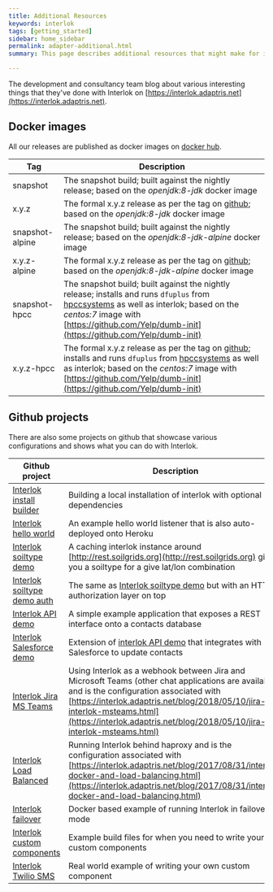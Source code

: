 ```yaml
---
title: Additional Resources
keywords: interlok
tags: [getting_started]
sidebar: home_sidebar
permalink: adapter-additional.html
summary: This page describes additional resources that might make for interesting reading.

---
```


The development and consultancy team blog about various interesting things that they've done with Interlok on [https://interlok.adaptris.net](https://interlok.adaptris.net).

## Docker images

All our releases are published as docker images on [docker hub][].

| Tag | Description
|----|----|
|snapshot| The snapshot build; built against the nightly release; based on the _openjdk:8-jdk_ docker image
|x.y.z | The formal x.y.z release as per the tag on [github][]; based on the _openjdk:8-jdk_ docker image
|snapshot-alpine| The snapshot build; built against the nightly release; based on the _openjdk:8-jdk-alpine_ docker image
|x.y.z-alpine | The formal x.y.z release as per the tag on [github][]; based on the _openjdk:8-jdk-alpine_ docker image
|snapshot-hpcc| The snapshot build; built against the nightly release; installs and runs `dfuplus` from [hpccsystems][] as well as interlok; based on the _centos:7_ image with [https://github.com/Yelp/dumb-init](https://github.com/Yelp/dumb-init)
|x.y.z-hpcc| The formal x.y.z release as per the tag on [github][]; installs and runs `dfuplus` from [hpccsystems][] as well as interlok; based on the _centos:7_ image with [https://github.com/Yelp/dumb-init](https://github.com/Yelp/dumb-init)

## Github projects

There are also some projects on github that showcase various configurations and shows what you can do with Interlok.

| Github project | Description
|----|----|
| [Interlok install builder][] | Building a local installation of interlok with optional dependencies |
| [Interlok hello world][] | An example hello world listener that is also auto-deployed onto Heroku |
| [Interlok soiltype demo][] | A caching interlok instance around [http://rest.soilgrids.org](http://rest.soilgrids.org) giving you a soiltype for a give lat/lon combination |
| [Interlok soiltype demo auth][] | The same as [Interlok soiltype demo][] but with an HTTP authorization layer on top |
| [Interlok API demo][] | A simple example application that exposes a REST interface onto a contacts database |
| [Interlok Salesforce demo][] | Extension of [interlok API demo][]  that integrates with Salesforce to update contacts |
| [Interlok Jira MS Teams][] | Using Interlok as a webhook between Jira and Microsoft Teams (other chat applications are available) and is the configuration associated with [https://interlok.adaptris.net/blog/2018/05/10/jira-interlok-msteams.html](https://interlok.adaptris.net/blog/2018/05/10/jira-interlok-msteams.html)
| [Interlok Load Balanced][] | Running Interlok behind haproxy and is the configuration associated with [https://interlok.adaptris.net/blog/2017/08/31/interlok-docker-and-load-balancing.html](https://interlok.adaptris.net/blog/2017/08/31/interlok-docker-and-load-balancing.html)
| [Interlok failover][] | Docker based example of running Interlok in failover mode |
| [Interlok custom components][] | Example build files for when you need to write your own custom components |
| [Interlok Twilio SMS][] | Real world example of writing your own custom component |


[docker hub]: https://hub.docker.com/r/adaptris/interlok/
[github]: https://github.com/adaptris/interlok/tags
[hpccsystems]: https://hpccsystems.com/
[Interlok hello world]: https://github.com/adaptris-labs/interlok-hello-world
[Interlok soiltype demo]: https://github.com/adaptris-labs/interlok-soiltype-demo
[Interlok API demo]: https://github.com/adaptris-labs/interlok-api-demo
[Interlok Salesforce demo]: https://github.com/adaptris-labs/interlok-salesforce-demo
[Interlok soiltype demo auth]: https://github.com/adaptris-labs/interlok-soiltype-demo-auth
[Interlok Jira MS Teams]: https://github.com/adaptris-labs/interlok-jira-msteams
[Interlok Load Balanced]: https://github.com/adaptris-labs/interlok-load-balanced
[Interlok failover]: https://github.com/adaptris-labs/interlok-failover
[Interlok Twilio SMS]: https://github.com/adaptris-labs/interlok-twilio-sms
[Interlok install builder]: https://github.com/adaptris-labs/interlok-install-builder
[Interlok custom components]: https://github.com/adaptris/interlok-custom-component-example
